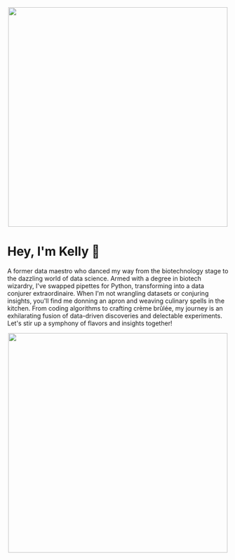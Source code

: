 <div id="header" align="center">
  <img src="https://thumbs.gfycat.com/GlisteningAggravatingJunebug-size_restricted.gif" width="500"/>
</div>

# Hey, I'm Kelly 👋
A former data maestro who danced my way from the biotechnology stage to the dazzling world of data science. Armed with a degree in biotech wizardry, I've swapped pipettes for Python, transforming into a data conjurer extraordinaire. When I'm not wrangling datasets or conjuring insights, you'll find me donning an apron and weaving culinary spells in the kitchen. From coding algorithms to crafting crème brûlée, my journey is an exhilarating fusion of data-driven discoveries and delectable experiments. Let's stir up a symphony of flavors and insights together!

<div id="header" align="center">
  <img src="https://media.giphy.com/media/AjyLmNcI5K53XlR0jR/giphy.gif" width="500"/>
</div>

<!--
**kli210/kli210** is a ✨ _special_ ✨ repository because its `README.md` (this file) appears on your GitHub profile.
https://media.giphy.com/media/AjyLmNcI5K53XlR0jR/giphy.gif
Here are some ideas to get you started:

- 🔭 I’m currently working on ...
- 🌱 I’m currently learning ...
- 👯 I’m looking to collaborate on ...
- 🤔 I’m looking for help with ...
- 💬 Ask me about ...
- 📫 How to reach me: ...
- 😄 Pronouns: ...
- ⚡ Fun fact: ...
-->
